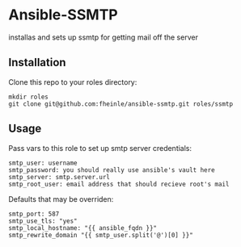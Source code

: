 # Ansible-SSMTP

installas and sets up ssmtp for getting mail off the server

## Installation

Clone this repo to your roles directory:

    mkdir roles
    git clone git@github.com:fheinle/ansible-ssmtp.git roles/ssmtp

## Usage

Pass vars to this role to set up smtp server credentials:

    smtp_user: username
    smtp_password: you should really use ansible's vault here
    smtp_server: smtp.server.url
    smtp_root_user: email address that should recieve root's mail

Defaults that may be overriden:

    smtp_port: 587
    smtp_use_tls: "yes"
    smtp_local_hostname: "{{ ansible_fqdn }}"
    smtp_rewrite_domain "{{ smtp_user.split('@')[0] }}"
